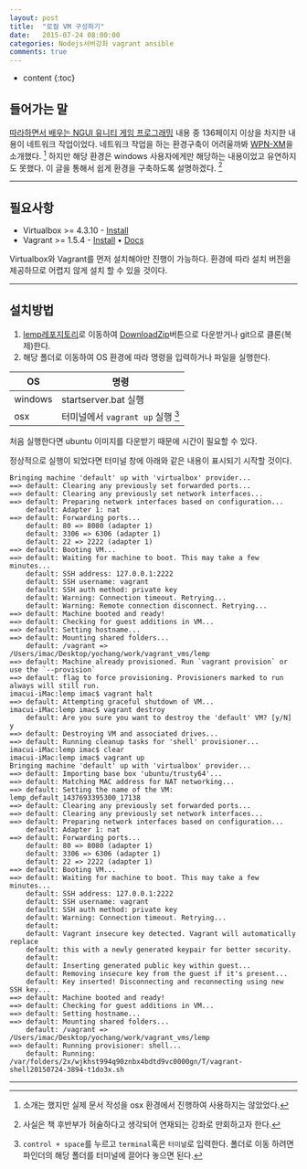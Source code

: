 ```yaml
---
layout: post
title:  "로컬 VM 구성하기"
date:   2015-07-24 08:00:00
categories: Nodejs서버강좌 vagrant ansible
comments: true
---
```


* content
{:toc}

## 들어가는 말

[따라하면서 배우는 NGUI 유니티 게임 프로그래밍](http://wikibook.co.kr/unity-ngui/) 내용 중 136페이지 이상을 차지한 내용이 네트워크 작업이었다. 네트워크 작업을 하는 환경구축이 어려울까봐 [WPN-XM](http://wpn-xm.org/)을 소개했다. [^1]
하지만 해당 환경은 windows 사용자에게만 해당하는 내용이었고 유연하지도 못했다. 이 글을 통해서 쉽게 환경을 구축하도록 설명하겠다. [^2]

---

## 필요사항

* Virtualbox >= 4.3.10 - [Install](https://www.virtualbox.org/wiki/Downloads)
* Vagrant >= 1.5.4 - [Install](http://www.vagrantup.com/downloads.html) • [Docs](https://docs.vagrantup.com/v2/)

Virtualbox와 Vagrant를 먼저 설치해야만 진행이 가능하다. 환경에 따라 설치 버전을 제공하므로 어렵지 않게 설치 할 수 있을 것이다.

---

## 설치방법

1. [lemp레포지토리](https://github.com/totuworld/lemp)로 이동하여 [DownloadZip](https://github.com//totuworld/lemp/archive/master.zip)버튼으로 다운받거나 git으로 클론(복제)한다.
2. 해당 폴더로 이동하여 OS 환경에 따라 명령을 입력하거나 파일을 실행한다.

OS | 명령
--- | --- 
windows | startserver.bat 실행
osx | 터미널에서 `vagrant up` 실행 [^3]

처음 실행한다면 ubuntu 이미지를 다운받기 때문에 시간이 필요할 수 있다.

정상적으로 실행이 되었다면 터미널 창에 아래와 같은 내용이 표시되기 시작할 것이다.

```
Bringing machine 'default' up with 'virtualbox' provider...
==> default: Clearing any previously set forwarded ports...
==> default: Clearing any previously set network interfaces...
==> default: Preparing network interfaces based on configuration...
    default: Adapter 1: nat
==> default: Forwarding ports...
    default: 80 => 8080 (adapter 1)
    default: 3306 => 6306 (adapter 1)
    default: 22 => 2222 (adapter 1)
==> default: Booting VM...
==> default: Waiting for machine to boot. This may take a few minutes...
    default: SSH address: 127.0.0.1:2222
    default: SSH username: vagrant
    default: SSH auth method: private key
    default: Warning: Connection timeout. Retrying...
    default: Warning: Remote connection disconnect. Retrying...
==> default: Machine booted and ready!
==> default: Checking for guest additions in VM...
==> default: Setting hostname...
==> default: Mounting shared folders...
    default: /vagrant => /Users/imac/Desktop/yochang/work/vagrant_vms/lemp
==> default: Machine already provisioned. Run `vagrant provision` or use the `--provision`
==> default: flag to force provisioning. Provisioners marked to run always will still run.
imacui-iMac:lemp imac$ vagrant halt
==> default: Attempting graceful shutdown of VM...
imacui-iMac:lemp imac$ vagrant destroy
    default: Are you sure you want to destroy the 'default' VM? [y/N] y
==> default: Destroying VM and associated drives...
==> default: Running cleanup tasks for 'shell' provisioner...
imacui-iMac:lemp imac$ clear
imacui-iMac:lemp imac$ vagrant up
Bringing machine 'default' up with 'virtualbox' provider...
==> default: Importing base box 'ubuntu/trusty64'...
==> default: Matching MAC address for NAT networking...
==> default: Setting the name of the VM: lemp_default_1437693395300_17138
==> default: Clearing any previously set forwarded ports...
==> default: Clearing any previously set network interfaces...
==> default: Preparing network interfaces based on configuration...
    default: Adapter 1: nat
==> default: Forwarding ports...
    default: 80 => 8080 (adapter 1)
    default: 3306 => 6306 (adapter 1)
    default: 22 => 2222 (adapter 1)
==> default: Booting VM...
==> default: Waiting for machine to boot. This may take a few minutes...
    default: SSH address: 127.0.0.1:2222
    default: SSH username: vagrant
    default: SSH auth method: private key
    default: Warning: Connection timeout. Retrying...
    default:
    default: Vagrant insecure key detected. Vagrant will automatically replace
    default: this with a newly generated keypair for better security.
    default:
    default: Inserting generated public key within guest...
    default: Removing insecure key from the guest if it's present...
    default: Key inserted! Disconnecting and reconnecting using new SSH key...
==> default: Machine booted and ready!
==> default: Checking for guest additions in VM...
==> default: Setting hostname...
==> default: Mounting shared folders...
    default: /vagrant => /Users/imac/Desktop/yochang/work/vagrant_vms/lemp
==> default: Running provisioner: shell...
    default: Running: /var/folders/2x/wjkhst994q90znbx4bdtd9vc0000gn/T/vagrant-shell20150724-3894-t1do3x.sh
```

---

[^1]: 소개는 했지만 실제 문서 작성을 osx 환경에서 진행하여 사용하지는 않았었다.

[^2]: 사실은 책 후반부가 허술하다고 생각되어 연재되는 강좌로 만회하고자 한다.

[^3]: `control + space`를 누르고 `terminal`혹은 `터미널`로 입력한다. 폴더로 이동 하려면 파인더의 해당 폴더를 터미널에 끌어다 놓으면 된다. 